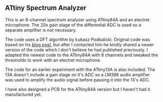 ## ATtiny Spectrum Analyzer

This is an 8-channel spectrum analyzer using ATtiny84A and an electret microphone.  The 20x gain stage of the differential ADC is used so a separate amplifier is not necessary.

The code uses a DFT algorithm by Łukasz Podkalicki.  Original code was based on his [blog post](https://blog.podkalicki.com/attiny13-disco-lights-using-dft/), but after I contacted him he kindly shared a newer version of the code which I don't believe he had published previously.  I adapted the newest code to the ATtiny84A with 8 channels and tweaked the thresholds to work with an electret microphone.

The code for an earlier experiment with the ATtiny13A is also included. The 13A doesn't include a gain stage on it's ADC so a LM386 audio amplifier was used to amplify the audio signal before passing it into the 13's ADC.

I have also designed a PCB for the ATtiny84A version but I haven't had it manufactured yet.
